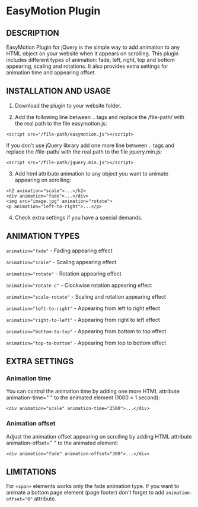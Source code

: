 # EasyMotion Plugin

## DESCRIPTION

EasyMotion Plugin for jQuery is the simple way to add animation to any HTML object on your website when it appears on scrolling. This plugin includes different types of animation: fade, left, right, top and bottom appearing, scaling and rotations. It also provides extra settings for animation time and appearing offset.

## INSTALLATION AND USAGE

1. Download the plugin to your website folder.

2. Add the following line between <head>..</head> tags and replace the /file-path/ with the real path to the file easymotion.js:
```
<script src="/file-path/easymotion.js"></script>
```
If you don't use jQuery library add one more line between <head>..</head> tags and replace the /file-path/ with the real path to the file jquery.min.js:
```
<script src="/file-path/jquery.min.js"></script>
```
3. Add html attribute animation to any object you want to animate appearing on scrolling:
```
<h2 animation="scale">...</h2>
<div animation="fade">...</div>
<img src="image.jpg" animation="rotate">
<p animation="left-to-right">...</p>
```
4. Check extra settings if you have a special demands.

## ANIMATION TYPES

`animation="fade"` - Fading appearing effect

`animation="scale"` - Scaling appearing effect

`animation="rotate"` - Rotation appearing effect

`animation="rotate-c"` - Clockwise rotation appearing effect

`animation="scale-rotate"` - Scaling and rotation appearing effect

`animation="left-to-right"` - Appearing from left to right effect

`animation="right-to-left"` - Appearing from right to left effect

`animation="bottom-to-top"` - Appearing from bottom to top effect

`animation="top-to-bottom"` - Appearing from top to bottom effect

## EXTRA SETTINGS

### Animation time
You can control the animation time by adding one more HTML attribute animation-time=" " to the animated element (1000 = 1 second):
```
<div animation="scale" animation-time="2500">...</div>
```
### Animation offset
Adjust the animation offset appearing on scrolling by adding HTML attribute animation-offset=" " to the animated element:
```
<div animation="fade" animation-offset="300">...</div>
```
## LIMITATIONS

For `<span>` elements works only the fade animation type.
If you want to animate a bottom page element (page footer) don't forget to add `animation-offset="0"` attribute.
